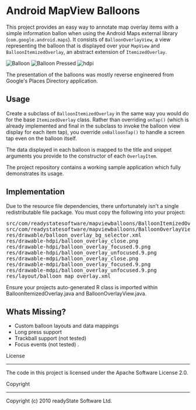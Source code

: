 Android MapView Balloons
========================

This project provides an easy way to annotate map overlay items with a simple information ballon when using the Android Maps external library (`com.google.android.maps`). It consists of `BalloonOverlayView`, a view representing the balloon that is displayed over your `MapView` and `BalloonItemizedOverlay`, an abstract extension of `ItemizedOverlay`.

![Balloon](http://jeffgilfelt.com/mapviewballoons/device-balloon1.png "Balloon")
![Balloon Pressed](http://jeffgilfelt.com/mapviewballoons/device-balloon2.png "Balloon Pressed")
![hdpi](http://jeffgilfelt.com/mapviewballoons/device-balloon-hdpi.png "hdpi")

The presentation of the balloons was mostly reverse engineered from Google's Places Directory application. 

Usage
-----

Create a subclass of `BalloonItemizedOverlay` in the same way you would do for the base `ItemizedOverlay` class. Rather than overriding `onTap()` (which is already implemented and final in the subclass to invoke the balloon view display for each item tap), you override `onBalloonTap()` to handle a screen tap even on the balloon itself.

The data displayed in each balloon is mapped to the title and snippet arguments you provide to the constructor of each `OverlayItem`.

The project repository contains a working sample application which fully demonstrates its usage.

Implementation
--------------

Due to the resource file dependencies, there unfortunately isn't a single redistributable file package. You must copy the following into your project:

<pre>
src/com/readystatesoftware/mapviewballoons/BalloonItemizedOverlay.java
src/com/readystatesoftware/mapviewballoons/BalloonOverlayView.java
res/drawable/balloon_overlay_bg_selector.xml
res/drawable-hdpi/balloon_overlay_close.png
res/drawable-hdpi/balloon_overlay_focused.9.png
res/drawable-hdpi/balloon_overlay_unfocused.9.png
res/drawable-mdpi/balloon_overlay_close.png
res/drawable-mdpi/balloon_overlay_focused.9.png
res/drawable-mdpi/balloon_overlay_unfocused.9.png
res/layout/balloon_map_overlay.xml
</pre>

Ensure your projects auto-generated R class is imported within BalloonItemizedOverlay.java and BalloonOverlayView.java.

Whats Missing?
--------------

* Custom balloon layouts and data mappings
* Long press support
* Trackball support (not tested)
* Focus events (not tested)
.

License
_______

The code in this project is licensed under the Apache Software License 2.0.

Copyright
_________

Copyright (c) 2010 readyState Software Ltd.
